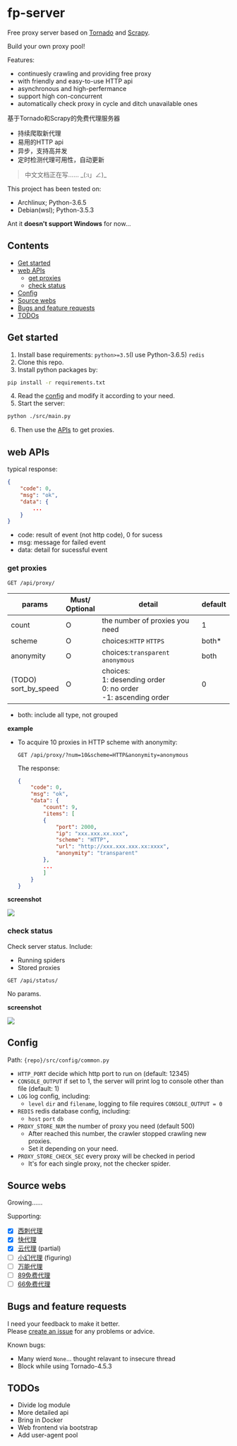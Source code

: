 # fp-server

Free proxy server based on [Tornado](http://www.tornadoweb.org/en/stable/#) and [Scrapy](https://scrapy.org/).

Build your own proxy pool!

Features:
- continuesly crawling and providing free proxy
- with friendly and easy-to-use HTTP api
- asynchronous and high-perfermance
- support high con-concurrent
- automatically check proxy in cycle and ditch unavailable ones

基于Tornado和Scrapy的免费代理服务器
- 持续爬取新代理
- 易用的HTTP api
- 异步，支持高并发
- 定时检测代理可用性，自动更新
> 中文文档正在写……  \_(:ι」∠)\_

This project has been tested on:
- Archlinux; Python-3.6.5
- Debian(wsl); Python-3.5.3

Ant it **doesn't support Windows** for now...

## Contents ##

<!-- vim-markdown-toc GFM -->

* [Get started](#get-started)
* [web APIs](#web-apis)
    * [get proxies](#get-proxies)
    * [check status](#check-status)
* [Config](#config)
* [Source webs](#source-webs)
* [Bugs and feature requests](#bugs-and-feature-requests)
* [TODOs](#todos)

<!-- vim-markdown-toc -->

## Get started ##

1. Install base requirements: `python>=3.5`(I use Python-3.6.5) `redis`
2. Clone this repo. 
3. Install python packages by: 
```bash
pip install -r requirements.txt
```
4. Read the [config](#config) and modify it according to your need.
5. Start the server:
```bash
python ./src/main.py
```
6. Then use the [APIs](#apis) to get proxies.

## web APIs ##

typical response:
```json
{
    "code": 0,
    "msg": "ok",
    "data": {
        ...
    }
}
```

-   code: result of event (not http code), 0 for sucess
-   msg: message for failed event
-   data: detail for sucessful event

### get proxies ###

```
GET /api/proxy/
``` 

 params                 | Must/<br>Optional | detail                                                               | default
------------------------|-------------------|----------------------------------------------------------------------|---------|
 count                  | O                 | the number of proxies you need                                       | 1
 scheme                 | O                 | choices:`HTTP` `HTTPS`                                               | both*
anonymity               | O                 | choices:`transparent` `anonymous`                                    | both
(TODO)<br>sort_by_speed | O                 | choices:<br>1: desending order<br>0: no order<br>-1: ascending order | 0

- both: include all type, not grouped

**example**

-   To acquire 10 proxies in HTTP scheme with anonymity:
    ```
    GET /api/proxy/?num=10&scheme=HTTP&anonymity=anonymous
    ```
    The response:
    ```json
    {
        "code": 0,
        "msg": "ok",
        "data": {
            "count": 9,
            "items": [
            {
                "port": 2000,
                "ip": "xxx.xxx.xx.xxx",
                "scheme": "HTTP",
                "url": "http://xxx.xxx.xxx.xx:xxxx",
                "anonymity": "transparent"
            },
            ...
            ]
        }
    }
    ```

**screenshot**

![](./pics/proxy_get.png)

### check status ###

Check server status. Include:
-   Running spiders
-   Stored proxies

```
GET /api/status/
```

No params.

**screenshot**

![](./pics/status.png)

## Config ##

Path: `{repo}/src/config/common.py`

- `HTTP_PORT`   decide which http port to run on (default: 12345)
- `CONSOLE_OUTPUT`  if set to 1, the server will print log to console other than file (default: 1)
- `LOG`  log config, including:
    - `level` `dir` and `filename`, logging to file requires `CONSOLE_OUTPUT = 0`
- `REDIS`  redis database config, including:
    - `host` `port` `db`
- `PROXY_STORE_NUM` the number of proxy you need (default 500)
    - After reached this number, the crawler stopped crawling new proxies.
    - Set it depending on your need. 
- `PROXY_STORE_CHECK_SEC` every proxy will be checked in period
    - It's for each single proxy, not the checker spider.

## Source webs ##

Growing……

Supporting:
- [x] [西刺代理](http://www.xicidaili.com)
- [x] [快代理](http://www.kuaidaili.com)
- [x] [云代理](http://www.ip3366.net) (partial)
- [ ] [小幻代理](https://ip.ihuan.me) (figuring)
- [ ] [万能代理](http://wndaili.cn)
- [ ] [89免费代理](http://www.89ip.cn/)
- [ ] [66免费代理](http://www.66ip.cn/)

## Bugs and feature requests ##

I need your feedback to make it better.<br>
Please [create an issue](https://github.com/Karmenzind/fp-server/issues/new) for any problems or advice.

Known bugs:
*   Many wierd `None`... thought relavant to insecure thread
*   Block while using Tornado-4.5.3

## TODOs ##

*   Divide log module
*   More detailed api
*   Bring in Docker
*   Web frontend via bootstrap
*   Add user-agent pool

